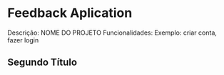 # Feedback Aplication
Descrição: NOME DO PROJETO
Funcionalidades: Exemplo: criar conta, fazer login
## Segundo Título

